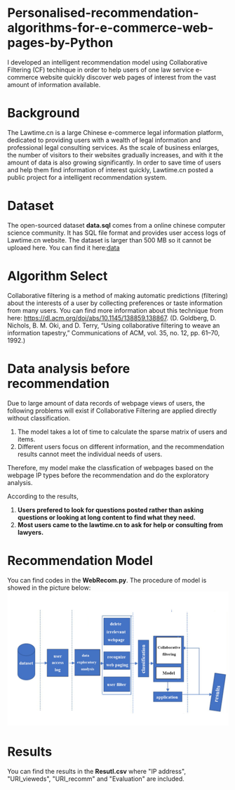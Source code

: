# Personalised-recommendation-algorithms-for-e-commerce-web-pages-by-Python
I developed an intelligent recommendation model using Collaborative Filtering (CF) techinque in order to help users of one law service e-commerce website quickly discover web pages of interest from the vast amount of information available.

# Background
The Lawtime.cn is a large Chinese e-commerce legal information platform, dedicated to providing users with a wealth of legal information and professional legal consulting services. As the scale of business enlarges, the number of visitors to their websites gradually increases, and with it the amount of data is also growing significantly. In order to save time of users and help them find information of interest quickly, Lawtime.cn posted a public project for a intelligent recommendation system.

# Dataset
The open-sourced dataset **data.sql** comes from a online chinese computer science community. It has SQL file format and provides user access logs of Lawtime.cn website. The dataset is larger than 500 MB so it cannot be uploaed here. You can find it here:[data](https://blog.csdn.net/duan_zhihua/article/details/82871000?ops_request_misc=%257B%2522request%255Fid%2522%253A%2522166610116116800186516733%2522%252C%2522scm%2522%253A%252220140713.130102334.pc%255Fall.%2522%257D&request_id=166610116116800186516733&biz_id=0&utm_medium=distribute.pc_search_result.none-task-blog-2~all~first_rank_ecpm_v1~rank_v31_ecpm-8-82871000-null-null.142^v59^pc_search_tree,201^v3^add_ask&utm_term=%E6%B3%95%E5%BE%8B%E5%BF%AB%E8%BD%A6&spm=1018.2226.3001.4187)

# Algorithm Select
Collaborative filtering is a method of making automatic predictions (filtering) about the interests of a user by collecting preferences or taste information from many users. You can find more information about this technique from here: https://dl.acm.org/doi/abs/10.1145/138859.138867. (D. Goldberg, D. Nichols, B. M. Oki, and D. Terry, “Using collaborative filtering to weave an information tapestry,” Communications of ACM, vol. 35, no. 12, pp. 61–70, 1992.)  

# Data analysis before recommendation
Due to large amount of data records of webpage views of users, the following problems will exist if Collaborative Filtering are applied directly without classification.
1) The model takes a lot of time to calculate the sparse matrix of users and items.
2) Different users focus on different information, and the recommendation results cannot meet the individual needs of users.

Therefore, my model make the classfication of webpages based on the webpage IP types before the recommendation and do the exploratory analysis. 

According to the results, 
1) **Users prefered to look for questions posted rather than asking questions or looking at long content to find what they need.**
2) **Most users came to the lawtime.cn to ask for help or consulting from lawyers.**

# Recommendation Model
You can find codes in the **WebRecom.py**. The procedure of model is showed in the picture below:
![](https://github.com/brucelang32/Personalised-recommendation-algorithms-for-e-commerce-web-pages-by-Python/blob/main/CF.jpg)


# Results
You can find the results in the **Resutl.csv** where "IP address", "URI_vieweds", "URI_recomm" and "Evaluation" are included.
